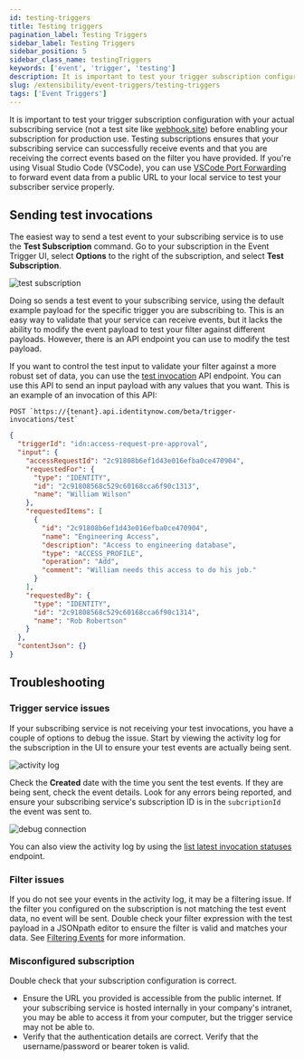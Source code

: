 ```yaml
---
id: testing-triggers
title: Testing triggers
pagination_label: Testing Triggers
sidebar_label: Testing Triggers
sidebar_position: 5
sidebar_class_name: testingTriggers
keywords: ['event', 'trigger', 'testing']
description: It is important to test your trigger subscription configuration with your actual subscribing service before enabling your subscription for production use.
slug: /extensibility/event-triggers/testing-triggers
tags: ['Event Triggers']
---
```


It is important to test your trigger subscription configuration with your actual subscribing service (not a test site like [webhook.site](https://webhook.site)) before enabling your subscription for production use. Testing subscriptions ensures that your subscribing service can successfully receive events and that you are receiving the correct events based on the filter you have provided. If you're using Visual Studio Code (VSCode), you can use [VSCode Port Forwarding](/docs/extensibility/event-triggers/preparing-subscriber-service#visual-studio-code-port-forwarding) to forward event data from a public URL to your local service to test your subscriber service properly.

## Sending test invocations

The easiest way to send a test event to your subscribing service is to use the **Test Subscription** command. Go to your subscription in the Event Trigger UI, select **Options** to the right of the subscription, and select **Test Subscription**.

![test subscription](./img/test-subscription.png)

Doing so sends a test event to your subscribing service, using the default example payload for the specific trigger you are subscribing to. This is an easy way to validate that your service can receive events, but it lacks the ability to modify the event payload to test your filter against different payloads. However, there is an API endpoint you can use to modify the test payload.

If you want to control the test input to validate your filter against a more robust set of data, you can use the [test invocation](/docs/api/beta/start-test-trigger-invocation) API endpoint. You can use this API to send an input payload with any values that you want. This is an example of an invocation of this API:

```text
POST `https://{tenant}.api.identitynow.com/beta/trigger-invocations/test`
```

```json
{
  "triggerId": "idn:access-request-pre-approval",
  "input": {
    "accessRequestId": "2c91808b6ef1d43e016efba0ce470904",
    "requestedFor": {
      "type": "IDENTITY",
      "id": "2c91808568c529c60168cca6f90c1313",
      "name": "William Wilson"
    },
    "requestedItems": [
      {
        "id": "2c91808b6ef1d43e016efba0ce470904",
        "name": "Engineering Access",
        "description": "Access to engineering database",
        "type": "ACCESS_PROFILE",
        "operation": "Add",
        "comment": "William needs this access to do his job."
      }
    ],
    "requestedBy": {
      "type": "IDENTITY",
      "id": "2c91808568c529c60168cca6f90c1314",
      "name": "Rob Robertson"
    }
  },
  "contentJson": {}
}
```

## Troubleshooting

### Trigger service issues

If your subscribing service is not receiving your test invocations, you have a couple of options to debug the issue. Start by viewing the activity log for the subscription in the UI to ensure your test events are actually being sent.

![activity log](./img/activity-log.png)

Check the **Created** date with the time you sent the test events. If they are being sent, check the event details. Look for any errors being reported, and ensure your subscribing service's subscription ID is in the `subcriptionId` the event was sent to.

![debug connection](./img/debug-connection.png)

You can also view the activity log by using the [list latest invocation statuses](/docs/api/beta/list-trigger-invocation-status) endpoint.

### Filter issues

If you do not see your events in the activity log, it may be a filtering issue. If the filter you configured on the subscription is not matching the test event data, no event will be sent. Double check your filter expression with the test payload in a JSONpath editor to ensure the filter is valid and matches your data. See [Filtering Events](./filtering-events.md) for more information.

### Misconfigured subscription

Double check that your subscription configuration is correct.

- Ensure the URL you provided is accessible from the public internet. If your subscribing service is hosted internally in your company's intranet, you may be able to access it from your computer, but the trigger service may not be able to.
- Verify that the authentication details are correct. Verify that the username/password or bearer token is valid.
